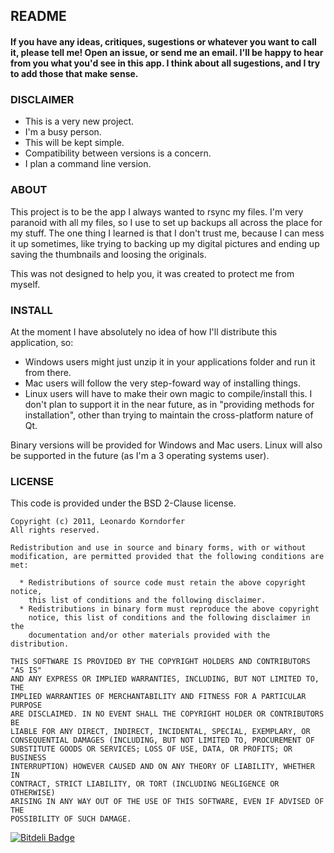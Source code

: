 ## README

#### If you have any ideas, critiques, sugestions or whatever you want to call it, please tell me! Open an issue, or send me an email. I'll be happy to hear from you what you'd see in this app. I think about all sugestions, and I try to add those that make sense.

### DISCLAIMER

* This is a very new project. 
* I'm a busy person. 
* This will be kept simple. 
* Compatibility between versions is a concern. 
* I plan a command line version.

### ABOUT

This project is to be the app I always wanted to rsync my files. I'm very paranoid with all my files, so I use to set up backups all across the place for my stuff. The one thing I learned is that I don't trust me, because I can mess it up sometimes, like trying to backing up my digital pictures and ending up saving the thumbnails and loosing the originals.

This was not designed to help you, it was created to protect me from myself.

### INSTALL

At the moment I have absolutely no idea of how I'll distribute this application, so:

* Windows users might just unzip it in your applications folder and run it from there.
* Mac users will follow the very step-foward way of installing things.
* Linux users will have to make their own magic to compile/install this. I don't plan to support it in the near future, as in "providing methods for installation", other than trying to maintain the cross-platform nature of Qt.

Binary versions will be provided for Windows and Mac users. Linux will also be supported in the future (as I'm a 3 operating systems user).


### LICENSE

This code is provided under the BSD 2-Clause license.

	Copyright (c) 2011, Leonardo Korndorfer
	All rights reserved.

	Redistribution and use in source and binary forms, with or without
	modification, are permitted provided that the following conditions are met:

	  * Redistributions of source code must retain the above copyright notice,
	    this list of conditions and the following disclaimer.
	  * Redistributions in binary form must reproduce the above copyright
	    notice, this list of conditions and the following disclaimer in the
	    documentation and/or other materials provided with the distribution.

	THIS SOFTWARE IS PROVIDED BY THE COPYRIGHT HOLDERS AND CONTRIBUTORS "AS IS"
	AND ANY EXPRESS OR IMPLIED WARRANTIES, INCLUDING, BUT NOT LIMITED TO, THE
	IMPLIED WARRANTIES OF MERCHANTABILITY AND FITNESS FOR A PARTICULAR PURPOSE
	ARE DISCLAIMED. IN NO EVENT SHALL THE COPYRIGHT HOLDER OR CONTRIBUTORS BE
	LIABLE FOR ANY DIRECT, INDIRECT, INCIDENTAL, SPECIAL, EXEMPLARY, OR
	CONSEQUENTIAL DAMAGES (INCLUDING, BUT NOT LIMITED TO, PROCUREMENT OF
	SUBSTITUTE GOODS OR SERVICES; LOSS OF USE, DATA, OR PROFITS; OR BUSINESS
	INTERRUPTION) HOWEVER CAUSED AND ON ANY THEORY OF LIABILITY, WHETHER IN
	CONTRACT, STRICT LIABILITY, OR TORT (INCLUDING NEGLIGENCE OR OTHERWISE)
	ARISING IN ANY WAY OUT OF THE USE OF THIS SOFTWARE, EVEN IF ADVISED OF THE
	POSSIBILITY OF SUCH DAMAGE.


[![Bitdeli Badge](https://d2weczhvl823v0.cloudfront.net/leonardok/retriev.er/trend.png)](https://bitdeli.com/free "Bitdeli Badge")

